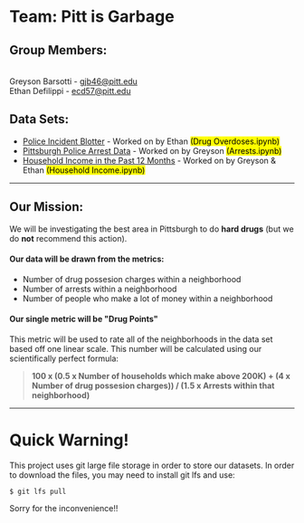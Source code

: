 # Team: Pitt is Garbage

## Group Members:
<br>Greyson Barsotti - gjb46@pitt.edu
<br>Ethan Defilippi - ecd57@pitt.edu

## Data Sets:
- [Police Incident Blotter](https://data.wprdc.org/dataset/uniform-crime-reporting-data) - Worked on by Ethan <mark>(Drug Overdoses.ipynb)</mark>
- [Pittsburgh Police Arrest Data](https://data.wprdc.org/dataset/arrest-data) - Worked on by Greyson <mark>(Arrests.ipynb)</mark>
- [Household Income in the Past 12 Months](https://data.wprdc.org/dataset/pittsburgh-american-community-survey-2015-miscellaneous-data/resource/b119be7e-1c70-4bbe-bf34-2056fef533ec) - Worked on by Greyson & Ethan <mark>(Household Income.ipynb)</mark>

---

## Our Mission:
We will be investigating the best area in Pittsburgh to do <b>hard drugs</b> (but we do <strong>not</strong> recommend this action). 

#### Our data will be drawn from the metrics:

* Number of drug possesion charges within a neighborhood
* Number of arrests within a neighborhood
* Number of people who make a lot of money within a neighborhood


#### Our single metric will be "Drug Points"

This metric will be used to rate all of the neighborhoods in the data set based off one linear scale. This number will be calculated using our scientifically perfect formula: 
> **100 x (0.5 x Number of households which make above 200K) + (4 x Number of drug possesion charges)) / (1.5 x Arrests within that neighborhood)**

---

# Quick Warning!

This project uses git large file storage in order to store our datasets. In order to download the files, you may need to install git lfs and use: 

`$ git lfs pull`

Sorry for the inconvenience!!